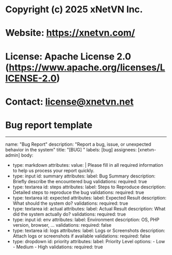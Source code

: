 # Copyright (c) 2025 xNetVN Inc.
# Website: https://xnetvn.com/
# License: Apache License 2.0 (https://www.apache.org/licenses/LICENSE-2.0)
# Contact: license@xnetvn.net
#
# Bug report template
---
name: "Bug Report"
description: "Report a bug, issue, or unexpected behavior in the system"
title: "[BUG] <short description>"
labels: [bug]
assignees: [xnetvn-admin]
body:
  - type: markdown
    attributes:
      value: |
        Please fill in all required information to help us process your report quickly.
  - type: input
    id: summary
    attributes:
      label: Bug Summary
      description: Briefly describe the encountered bug
    validations:
      required: true
  - type: textarea
    id: steps
    attributes:
      label: Steps to Reproduce
      description: Detailed steps to reproduce the bug
    validations:
      required: true
  - type: textarea
    id: expected
    attributes:
      label: Expected Result
      description: What should the system do?
    validations:
      required: true
  - type: textarea
    id: actual
    attributes:
      label: Actual Result
      description: What did the system actually do?
    validations:
      required: true
  - type: input
    id: env
    attributes:
      label: Environment
      description: OS, PHP version, browser, ...
    validations:
      required: false
  - type: textarea
    id: logs
    attributes:
      label: Logs or Screenshots
      description: Attach logs or screenshots if available
    validations:
      required: false
  - type: dropdown
    id: priority
    attributes:
      label: Priority Level
      options:
        - Low
        - Medium
        - High
    validations:
      required: true
